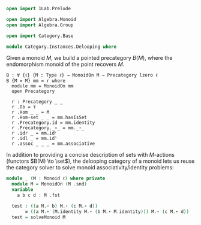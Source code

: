 ```agda
open import 1Lab.Prelude

open import Algebra.Monoid
open import Algebra.Group

open import Category.Base

module Category.Instances.Delooping where
```

<!--
```agda
private variable
  ℓ : Level
```
-->

Given a monoid $M$, we build a pointed precategory $B(M)$, where the
endomorphism monoid of the point recovers $M$.

```
B : ∀ {ℓ} {M : Type ℓ} → MonoidOn M → Precategory lzero ℓ
B {M = M} mm = r where
  module mm = MonoidOn mm
  open Precategory

  r : Precategory _ _
  r .Ob = ⊤
  r .Hom _ _ = M
  r .Hom-set _ _ = mm.hasIsSet
  r .Precategory.id = mm.identity
  r .Precategory._∘_ = mm._⋆_
  r .idr _ = mm.idʳ
  r .idl _ = mm.idˡ
  r .assoc _ _ _ = mm.associative
```

In addition to providing a concise description of sets with $M$-actions
(functors $B(M) \to \set$), the delooping category of a monoid lets us
reuse the category solver to solve monoid associativity/identity
problems:

<!--
```agda
open import Category.Solver
open import 1Lab.Reflection

findMonoidNames : Term → TC CategoryNames
findMonoidNames = findGenericNames (quote MonoidOn._⋆_) (quote MonoidOn.identity)

macro
  solveMonoidOn : Term → Term → TC ⊤
  solveMonoidOn = solveGeneric findMonoidNames (λ x → def (quote B) (x v∷ []))

  solveMonoid : ∀ {ℓ} (A : Monoid ℓ) → Term → TC ⊤
  solveMonoid (_ , mm) goal = do
    tmm ← quoteTC mm
    solveGeneric findMonoidNames (λ x → def (quote B) (x v∷ [])) tmm goal
```
-->

```agda
module _ (M : Monoid ℓ) where private
  module M = MonoidOn (M .snd)
  variable
    a b c d : M .fst

  test : ((a M.⋆ b) M.⋆ (c M.⋆ d))
       ≡ ((a M.⋆ (M.identity M.⋆ (b M.⋆ M.identity))) M.⋆ (c M.⋆ d))
  test = solveMonoid M
```